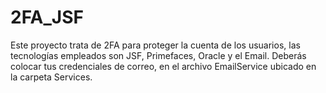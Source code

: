 # 2FA_JSF
Este proyecto trata de 2FA para proteger la cuenta de los usuarios, las tecnologías empleados son JSF, Primefaces, Oracle y el Email. Deberás colocar tus credenciales de correo, en el archivo EmailService ubicado en la carpeta Services. 
